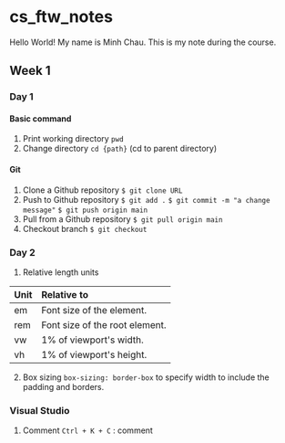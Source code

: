 # cs_ftw_notes
Hello World!
My name is Minh Chau. This is my note during the course. 
## Week 1
### Day 1
#### Basic command
1. Print working directory
`pwd`
2. Change directory
`cd {path}` (cd to parent directory)
#### Git
1. Clone a Github repository
`$ git clone URL`
2. Push to Github repository
`$ git add .`
`$ git commit -m "a change message"`
`$ git push origin main`
3. Pull from a Github repository
`$ git pull origin main`
4. Checkout branch
`$ git checkout`

### Day 2
1. Relative length units
 

| Unit          | Relative to             |
| ----------------- |:----------------------- |
| em     | Font size of the element.  |
| rem	 | Font size of the root element.   |
| vw       | 1% of viewport's width.   |
| vh   | 1% of viewport's height.   | 

2. Box sizing
`box-sizing: border-box` to specify width to include the padding and borders.

### Visual Studio 
1. Comment
`Ctrl + K + C` : comment
